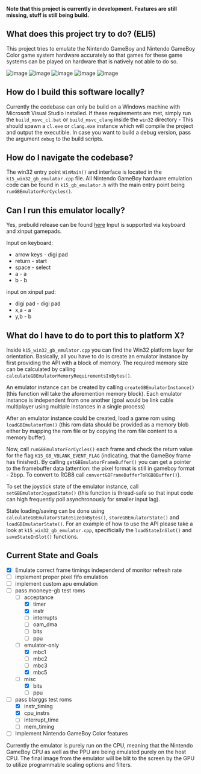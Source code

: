 **Note that this project is currently in development. Features are still missing, stuff is still being build.**

## What does this project try to do? (ELI5)
This project tries to emulate the Nintendo GameBoy and Nintendo GameBoy Color game system hardware accurately so that games for these game systems can be played on hardware
that is natively not able to do so.

![image](https://user-images.githubusercontent.com/7531672/127722959-08906958-a2d4-4002-ab79-d5f5692cdc5c.png)
![image](https://user-images.githubusercontent.com/7531672/128100368-f75af3f2-ef31-401f-b329-b24052612a08.png)
![image](https://user-images.githubusercontent.com/7531672/127790229-6ecf85f2-b8c5-4b1b-b496-d01e370be5a8.png)
![image](https://user-images.githubusercontent.com/7531672/127790240-f8dc9de6-71e9-449d-bbf2-f958d01d918e.png)
![image](https://user-images.githubusercontent.com/7531672/128100405-4dfe06cc-08b5-436b-9d18-e0119b732418.png)

## How do I build this software locally?

Currently the codebase can only be build on a Windows machine with Microsoft Visual Studio installed.
If these requirements are met, simply run the `build_msvc_cl.bat` or `build_msvc_clang` inside the `win32` directory - This should spawn a `cl.exe` or `clang.exe` instance which will compile the project and output the executible. In case you want to build a debug version, pass the argument `debug` to the build scripts.

## How do I navigate the codebase?

The win32 entry point `WinMain()` and interface is located in the `k15_win32_gb_emulator.cpp` file.
All Nintendo GameBoy hardware emulation code can be found in `k15_gb_emulator.h` with the main entry point being `runGBEmulatorForCycles()`.

## Can I run this emulator locally?

Yes, prebuild release can be found [here](https://github.com/FelixK15/k15_gameboy_emulator/releases)
Input is supported via keyboard and xinput gamepads.

Input on keyboard:
* arrow keys  -     digi pad
* return      -     start
* space       -     select
* a           -     a
* b           -     b

input on xinput pad:
* digi pad    -     digi pad
* x,a         -     a
* y,b         -     b

## What do I have to do to port this to platform X?

Inside `k15_win32_gb_emulator.cpp` you can find the Win32 platform layer for orientation.
Basically, all you have to do is create an emulator instance by first providing the API with a block of memory.
The required memory size can be calculated by calling `calculateGBEmulatorMemoryRequirementsInBytes()`.

An emulator instance can be created by calling `createGBEmulatorInstance()` (this function will take the aforemention memory block).
Each emulator instance is independent from one another (goal would be link cable multiplayer using multiple instances in a single process)

After an emulator instance could be created, load a game rom using `loadGBEmulatorRom()` (this rom data should be provided as a memory blob
either by mapping the rom file or by copying the rom file content to a memory buffer).

Now, call `runGBEmulatorForCycles()` each frame and check the return value for the flag `K15_GB_VBLANK_EVENT_FLAG` (indicating, that the GameBoy frame has finished). By calling `getGBEmulatorFrameBuffer()` you can get a pointer to the framebuffer data (attention: the pixel format is still in gameboy format - 2bpp. To convert to RGB8 call `convertGBFrameBufferToRGB8Buffer()`).

To set the joystick state of the emulator instance, call `setGBEmulatorJoypadState()` (this function is thread-safe so that input code can 
high frequently poll asynchronously for smaller input lag). 

State loading/saving can be done using `calculateGBEmulatorStateSizeInBytes()`, `storeGBEmulatorState()` and `loadGBEmulatorState()`.
For an example of how to use the API please take a look at `k15_win32_gb_emulator.cpp`, specificially the `loadStateInSlot()` and `saveStateInSlot()` functions.

## Current State and Goals

- [x] Emulate correct frame timings independend of monitor refresh rate
- [ ] implement proper pixel fifo emulation
- [ ] implement custom apu emulation
- [ ] pass mooneye-gb test roms
  - [ ] acceptance
    - [x] timer
    - [x] instr
    - [ ] interrupts
    - [ ] oam_dma
    - [ ] bits
    - [ ] ppu
  - [ ] emulator-only
    - [x] mbc1
    - [ ] mbc2
    - [ ] mbc3
    - [x] mbc5
  - [ ] misc
    - [x] bits
    - [ ] ppu
- [ ] pass blarggs test roms
  - [x] instr_timing
  - [x] cpu_instrs
  - [ ] interrupt_time
  - [ ] mem_timing
- [ ] Implement Nintendo GameBoy Color features

Currently the emulator is purely run on the CPU, meaning that the Nintendo GameBoy CPU as well as the PPU are being emulated purely on the host CPU.
The final image from the emulator will be blit to the screen by the GPU to utilize programmable scaling options and filters.
